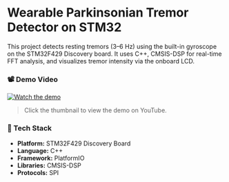 # Wearable Parkinsonian Tremor Detector on STM32

This project detects resting tremors (3–6 Hz) using the built-in gyroscope on the STM32F429 Discovery board. It uses C++, CMSIS-DSP for real-time FFT analysis, and visualizes tremor intensity via the onboard LCD.

### 📽️ Demo Video
[![Watch the demo](https://img.youtube.com/vi/AfLE_Fn-GYE/0.jpg)]([https://www.youtube.com/watch?v=YOUTUBE_VIDEO_ID](https://www.youtube.com/watch?v=AfLE_Fn-GYE))

> Click the thumbnail to view the demo on YouTube.

### 🚀 Tech Stack
- **Platform:** STM32F429 Discovery Board
- **Language:** C++
- **Framework:** PlatformIO
- **Libraries:** CMSIS-DSP
- **Protocols:** SPI
